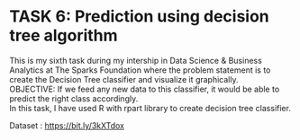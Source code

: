 # TASK 6: Prediction using decision tree algorithm

This is my sixth task during my intership in Data Science & Business Analytics at The Sparks Foundation where the problem statement is to create the Decision Tree classifier and visualize it graphically.<br>
OBJECTIVE: If we feed any new data to this classifier, it would be able to predict the right class accordingly.<br>
In this task, I have used R with rpart library to create decision tree classifier.<br>

Dataset : https://bit.ly/3kXTdox

